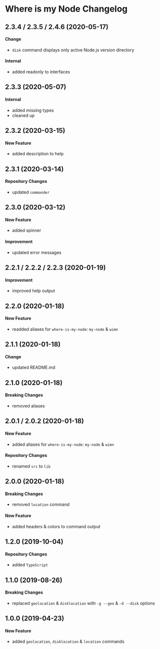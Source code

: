# Where is my Node Changelog

## 2.3.4 / 2.3.5 / 2.4.6 (2020-05-17)

#### Change

- `disk` command displays only active Node.js version directory

#### Internal

- added readonly to interfaces

## 2.3.3 (2020-05-07)

#### Internal

- added missing types
- cleaned up

## 2.3.2 (2020-03-15)

#### New Feature

- added description to help

## 2.3.1 (2020-03-14)

#### Repository Changes

- updated `commander`

## 2.3.0 (2020-03-12)

#### New Feature

- added spinner

#### Improvement

- updated error messages

## 2.2.1 / 2.2.2 / 2.2.3 (2020-01-19)

#### Improvement

- improved help output

## 2.2.0 (2020-01-18)

#### New Feature

- readded aliases for `where-is-my-node`: `my-node` & `wimn`

## 2.1.1 (2020-01-18)

#### Change

- updated README.md

## 2.1.0 (2020-01-18)

#### Breaking Changes

- removed aliases

## 2.0.1 / 2.0.2 (2020-01-18)

#### New Feature

- added aliases for `where-is-my-node`: `my-node` & `wimn`

#### Repository Changes

- renamed `src` to `lib`

## 2.0.0 (2020-01-18)

#### Breaking Changes

- removed `location` command

#### New Feature

- added headers & colors to command output

## 1.2.0 (2019-10-04)

#### Repository Changes

- added `TypeScript`

## 1.1.0 (2019-08-26)

#### Breaking Changes

- replaced `geolocation` & `disklocation` with `-g --geo` & `-d --disk` options

## 1.0.0 (2019-04-23)

#### New Feature

- added `geolocation`, `disklocation` & `location` commands
